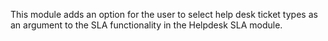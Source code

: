 This module adds an option for the user to select help desk ticket types
as an argument to the SLA functionality in the Helpdesk SLA module.
